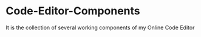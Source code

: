 # Code-Editor-Components
It is the collection of several working components of my Online Code Editor
